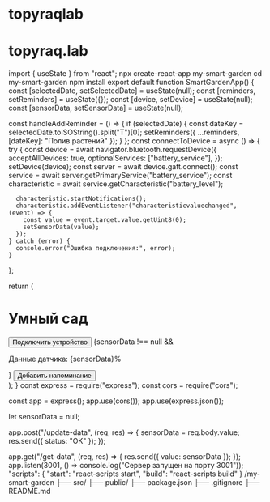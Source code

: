 # topyraqlab
# topyraq.lab
import { useState } from "react";
npx create-react-app my-smart-garden
cd my-smart-garden
npm install
export default function SmartGardenApp() {
  const [selectedDate, setSelectedDate] = useState(null);
  const [reminders, setReminders] = useState({});
  const [device, setDevice] = useState(null);
  const [sensorData, setSensorData] = useState(null);

  const handleAddReminder = () => {
    if (selectedDate) {
      const dateKey = selectedDate.toISOString().split("T")[0];
      setReminders({ ...reminders, [dateKey]: "Полив растений" });
    }
  };
  const connectToDevice = async () => {
    try {
      const device = await navigator.bluetooth.requestDevice({
        acceptAllDevices: true,
        optionalServices: ["battery_service"],
      });
      setDevice(device);
      const server = await device.gatt.connect();
      const service = await server.getPrimaryService("battery_service");
      const characteristic = await service.getCharacteristic("battery_level");

      characteristic.startNotifications();
      characteristic.addEventListener("characteristicvaluechanged", (event) => {
        const value = event.target.value.getUint8(0);
        setSensorData(value);
      });
    } catch (error) {
      console.error("Ошибка подключения:", error);
    }
  };

  return (
    <div className="p-6 bg-green-50 min-h-screen">
      <h1 className="text-3xl font-bold">Умный сад</h1>
      <button onClick={connectToDevice} className="bg-blue-500 text-white p-2 rounded">
        Подключить устройство
      </button>
      {sensorData !== null && <p>Данные датчика: {sensorData}%</p>}
      <button onClick={handleAddReminder} className="bg-green-500 text-white p-2 rounded">
        Добавить напоминание
      </button>
    </div>
  );
}
const express = require("express");
const cors = require("cors");

const app = express();
app.use(cors());
app.use(express.json());

let sensorData = null;

app.post("/update-data", (req, res) => {
  sensorData = req.body.value;
  res.send({ status: "OK" });
});

app.get("/get-data", (req, res) => {
  res.send({ value: sensorData });
});
app.listen(3001, () => console.log("Сервер запущен на порту 3001"));
"scripts": {
  "start": "react-scripts start",
  "build": "react-scripts build"
}
/my-smart-garden
  ├── src/
  ├── public/
  ├── package.json
  ├── .gitignore
  ├── README.md
